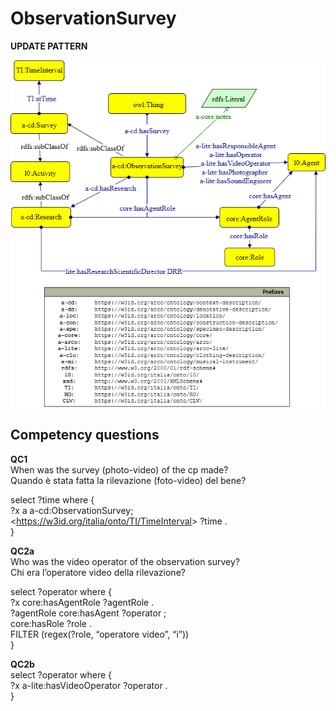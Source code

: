 # ObservationSurvey 

**UPDATE PATTERN**


![ObservationSurvey pattern graph](https://github.com/ICCD-MiBACT/ArCo/blob/DEV-1.3.0/ArCo-release/Documentation/DemoEthnoAnthropologicalHeritage/ObservationSurvey/ObservationSurvey.drawio.png?raw=true)


## Competency questions

**QC1**  
When was the survey (photo-video) of the cp made?  
Quando è stata fatta la rilevazione (foto-video) del bene?  

select ?time where {  
?x a a-cd:ObservationSurvey;  
<<https://w3id.org/italia/onto/TI/TimeInterval>> ?time .  
}  

 

**QC2a**  
Who was the video operator of the observation survey?  
Chi era l’operatore video della rilevazione?  

select ?operator where {  
?x core:hasAgentRole ?agentRole .  
?agentRole core:hasAgent ?operator ;  
core:hasRole ?role .  
FILTER (regex(?role, “operatore video”, “i”))  
}  

 

**QC2b**  
select ?operator where {  
?x a-lite:hasVideoOperator ?operator .  
}  
  
 
